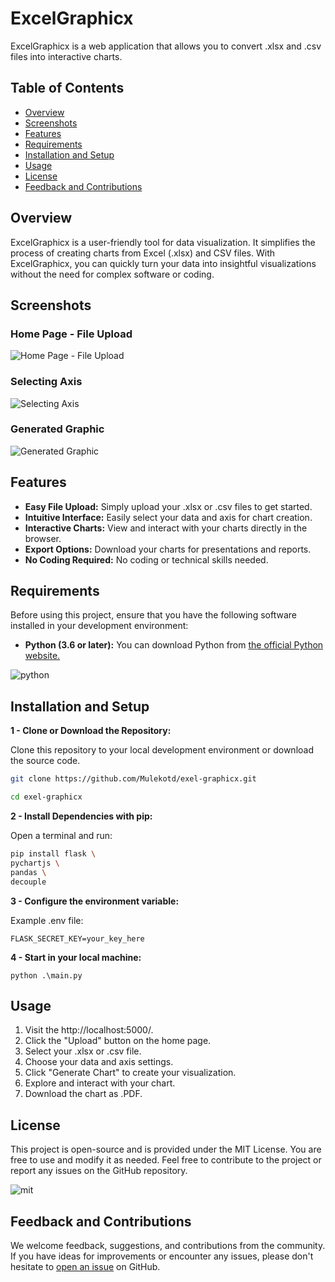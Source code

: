 # ExcelGraphicx

ExcelGraphicx is a web application that allows you to convert .xlsx and .csv files into interactive charts.

## Table of Contents

- [Overview](#overview)
- [Screenshots](#screenshots)
- [Features](#features)
- [Requirements](#requirements)
- [Installation and Setup](#installation-and-setup)
- [Usage](#usage)
- [License](#license)
- [Feedback and Contributions](#feedback-and-contributions)

## Overview

ExcelGraphicx is a user-friendly tool for data visualization. It simplifies the process of creating charts from Excel (.xlsx) and CSV files. With ExcelGraphicx, you can quickly turn your data into insightful visualizations without the need for complex software or coding.

## Screenshots

### Home Page - File Upload
![Home Page - File Upload](https://snipboard.io/NlIARC.jpg)

### Selecting Axis
![Selecting Axis](https://snipboard.io/LDaAYi.jpg)

### Generated Graphic
![Generated Graphic](https://snipboard.io/R8F1ES.jpg)

## Features

- **Easy File Upload:** Simply upload your .xlsx or .csv files to get started.
- **Intuitive Interface:** Easily select your data and axis for chart creation.
- **Interactive Charts:** View and interact with your charts directly in the browser.
- **Export Options:** Download your charts for presentations and reports.
- **No Coding Required:** No coding or technical skills needed.

## Requirements

Before using this project, ensure that you have the following software installed in your development environment:

* **Python (3.6 or later):** You can download Python from [the official Python website.](https://www.python.org/downloads/)

![python](https://logosmarcas.net/wp-content/uploads/2021/10/Python-Logo.png)

## Installation and Setup

**1 - Clone or Download the Repository:**

Clone this repository to your local development environment or download the source code.

```bash
git clone https://github.com/Mulekotd/exel-graphicx.git

cd exel-graphicx
```

**2 - Install Dependencies with pip:**

Open a terminal and run:

```bash
pip install flask \
pychartjs \
pandas \
decouple
```

**3 - Configure the environment variable:**

Example .env file:

```.env
FLASK_SECRET_KEY=your_key_here
```

**4 - Start in your local machine:**

```psql
python .\main.py
```

## Usage

1. Visit the http://localhost:5000/.
2. Click the "Upload" button on the home page.
3. Select your .xlsx or .csv file.
4. Choose your data and axis settings.
5. Click "Generate Chart" to create your visualization.
6. Explore and interact with your chart.
7. Download the chart as .PDF.

## License

This project is open-source and is provided under the MIT License. You are free to use and modify it as needed. Feel free to contribute to the project or report any issues on the GitHub repository.

![mit](https://upload.wikimedia.org/wikipedia/commons/thumb/0/0c/MIT_logo.svg/1920px-MIT_logo.svg.png)

## Feedback and Contributions

We welcome feedback, suggestions, and contributions from the community. If you have ideas for improvements or encounter any issues, please don't hesitate to [open an issue](https://github.com/Mulekotd/excel-graphicx/issues) on GitHub.